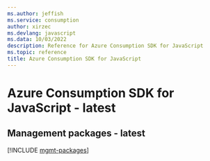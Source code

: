 ```yaml
---
ms.author: jeffish
ms.service: consumption
author: xirzec
ms.devlang: javascript
ms.data: 10/03/2022
description: Reference for Azure Consumption SDK for JavaScript
ms.topic: reference
title: Azure Consumption SDK for JavaScript
---
```

# Azure Consumption SDK for JavaScript - latest

## Management packages - latest
[!INCLUDE [mgmt-packages](consumption-mgmt-index.md)]